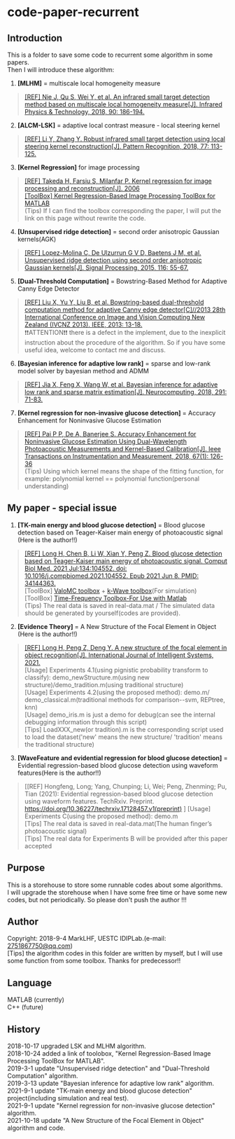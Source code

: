 # code-paper-recurrent

## Introduction

This is a folder to save some code to recurrent some algorithm in some papers.  
Then I will introduce these algorithm:  
1. **[MLHM]** = multiscale local homogeneity measure  
>[[REF] Nie J, Qu S, Wei Y, et al. An infrared small target detection method based on multiscale local homogeneity measure[J]. Infrared Physics & Technology, 2018, 90: 186-194.](https://www.sciencedirect.com/science/article/pii/S1350449517305078)  

2. **[ALCM-LSK]** = adaptive local contrast measure - local steering kernel  
>[[REF] Li Y, Zhang Y. Robust infrared small target detection using local steering kernel reconstruction[J]. Pattern Recognition, 2018, 77: 113-125.](https://www.sciencedirect.com/science/article/abs/pii/S0031320317304983)  

3. **[Kernel Regression]** for image processing  
>[[REF] Takeda H, Farsiu S, Milanfar P. Kernel regression for image processing and reconstruction[J]. 2006](https://ieeexplore.ieee.org/document/4060955)  
>[[ToolBox] Kernel Regression-Based Image Processing ToolBox for MATLAB](http://alumni.soe.ucsc.edu/~htakeda/KernelToolBox.htm)  
(Tips) If I can find the toolbox corresponding the paper, I will put the link on this page without rewrite the code.  

4. **[Unsupervised ridge detection]** = second order anisotropic Gaussian kernels(AGK)   
>[[REF] Lopez-Molina C, De Ulzurrun G V D, Baetens J M, et al. Unsupervised ridge detection using second order anisotropic Gaussian kernels[J]. Signal Processing, 2015, 116: 55-67.](https://www.sciencedirect.com/science/article/pii/S0165168415001255)   

5. **[Dual-Threshold Computation]** = Bowstring-Based Method for Adaptive Canny Edge Detector   
>[[REF] Liu X, Yu Y, Liu B, et al. Bowstring-based dual-threshold computation method for adaptive Canny edge detector[C]//2013 28th International Conference on Image and Vision Computing New Zealand (IVCNZ 2013). IEEE, 2013: 13-18.](https://ieeexplore.ieee.org/document/6726985)   
>:exclamation::exclamation:ATTENTION:exclamation::exclamation: there is a defect in the implement, due to the inexplicit instruction about the procedure of the algorithm. So if you have some useful idea, welcome to contact me and discuss.    

6. **[Bayesian inference for adaptive low rank]** = sparse and low-rank model solver by bayesian method and ADMM    
>[[REF] Jia X, Feng X, Wang W, et al. Bayesian inference for adaptive low rank and sparse matrix estimation[J]. Neurocomputing, 2018, 291: 71-83.](https://www.sciencedirect.com/science/article/pii/S0925231218302030)    

7. **[Kernel regression for non-invasive glucose detection]** = Accuracy Enhancement for Noninvasive Glucose Estimation    
>[[REF] Pai P P, De A, Banerjee S. Accuracy Enhancement for Noninvasive Glucose Estimation Using Dual-Wavelength Photoacoustic Measurements and Kernel-Based Calibration[J]. Ieee Transactions on Instrumentation and Measurement, 2018, 67(1): 126-36](https://ieeexplore.ieee.org/document/8090535)   
>(Tips) Using which kernel means the shape of the fitting function, for example: polynomial kernel == polynomial function(personal understanding)   

## My paper - special issue

1. **[TK-main energy and blood glucose detection]** = Blood glucose detection based on Teager-Kaiser main energy of photoacoustic signal (Here is the author!!)  
>[[REF] Long H, Chen B, Li W, Xian Y, Peng Z. Blood glucose detection based on Teager-Kaiser main energy of photoacoustic signal. Comput Biol Med. 2021 Jul;134:104552. doi: 10.1016/j.compbiomed.2021.104552. Epub 2021 Jun 8. PMID: 34144363.](https://pubmed.ncbi.nlm.nih.gov/34144363/)    
>[ToolBox] [ValoMC toolbox](https://inverselight.github.io/ValoMC/) + [k-Wave toolbox](http://www.k-wave.org/documentation/k-wave.php)(For simulation)  
>[ToolBox] [Time-Frequency Toolbox-For Use with Matlab](http://tftb.nongnu.org/)   
>(Tips) The real data is saved in real-data.mat / The simulated data should be generated by yourself(codes are provided).   

2. **[Evidence Theory]** = A New Structure of the Focal Element in Object (Here is the author!!)  
>[[REF] Long H, Peng Z, Deng Y. A new structure of the focal element in object recognition[J]. International Journal of Intelligent Systems, 2021.](https://onlinelibrary.wiley.com/doi/10.1002/int.22675)  
>[Usage] Experiments 4.1(using pignistic probability transform to classify): demo_newStructure.m(using new structure)/demo_tradition.m(using traditional structure)  
>[Usage] Experiments 4.2(using the proposed method): demo.m/ demo_classical.m(traditional methods for comparison--svm, REPtree, knn)  
>[Usage] demo_iris.m is just a demo for debug(can see the internal debugging information through this script)  
>[Tips] LoadXXX_new(or tradition).m is the corresponding script used to load the dataset('new' means the new structure/ 'tradition' means the traditional structure)  

3. **[WaveFeature and evidential regression for blood glucose detection]** = Evidential regression-based blood glucose detection using waveform features(Here is the author!!)  
>[[REF] Hongfeng, Long; Yang, Chunping; Li, Wei; Peng, Zhenming; Pu, Tian (2021): Evidential regression-based blood glucose detection using waveform features. TechRxiv. Preprint. https://doi.org/10.36227/techrxiv.17128457.v1(preprint) ]
>[Usage] Experiments C(using the proposed method): demo.m  
>[Tips] The real data is saved in real-data.mat(The human finger’s photoacoustic signal)  
>[Tips] The real data for Experiments B will be provided after this paper accepted   

## Purpose

This is a storehouse to store some runnable codes about some algorithms.  
I will upgrade the storehouse when I have some free time or have some new codes, but not periodically. So please don't push the author !!!

## Author

Copyright: 2018-9-4 MarkLHF, UESTC IDIPLab.(e-mail: 2751867750@qq.com)  
[Tips] the algorithm codes in this folder are written by myself, but I will use some function from some toolbox. Thanks for predecessor!!

## Language

MATLAB (currently)  
C++    (future)

## History
2018-10-17 upgraded LSK and MLHM algorithm.  
2018-10-24 added a link of toolobox, "Kernel Regression-Based Image Processing ToolBox for MATLAB".  
2019-3-1 update "Unsupervised ridge detection" and "Dual-Threshold Computation" algorithm.     
2019-3-13 update "Bayesian inference for adaptive low rank" algorithm.     
2021-9-1 update "TK-main energy and blood glucose detection" project(including simulation and real test).     
2021-9-1 update "Kernel regression for non-invasive glucose detection" algorithm.     
2021-10-18 update "A New Structure of the Focal Element in Object" algorithm and code.     
